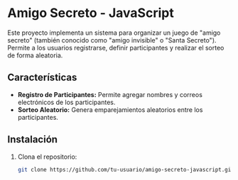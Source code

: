 # Amigo Secreto - JavaScript

Este proyecto implementa un sistema para organizar un juego de "amigo secreto" (también conocido como "amigo invisible" o "Santa Secreto"). Permite a los usuarios registrarse, definir participantes y realizar el sorteo de forma aleatoria.

## Características

*   **Registro de Participantes:** Permite agregar nombres y correos electrónicos de los participantes.
*   **Sorteo Aleatorio:** Genera emparejamientos aleatorios entre los participantes.
  

## Instalación

1.  Clona el repositorio:
    ```bash
    git clone https://github.com/tu-usuario/amigo-secreto-javascript.git
